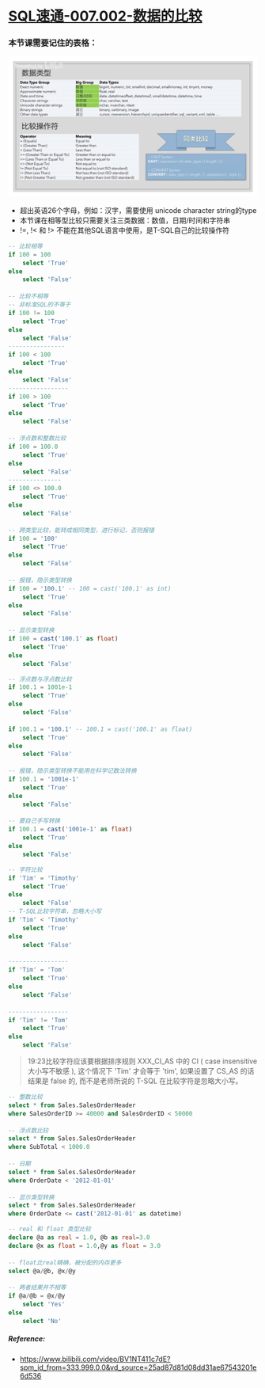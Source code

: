 # [SQL速通-007.002-数据的比较](https://www.bilibili.com/video/BV1NT411c7dE?spm_id_from=333.999.0.0&vd_source=25ad87d81d08dd31ae67543201e6d536)

### 本节课需要记住的表格： 

![SQL速通-007.002-数据的比较(1)](https://github.com/YQvQY/LearningCodingNotes/raw/main/SQL%E9%80%9F%E9%80%9ANotes/IMG/SQL-007-002-IMG(1).png)

- 超出英语26个字母，例如：汉字，需要使用 unicode character string的type
- 本节课在相等型比较只需要关注三类数据：数值，日期/时间和字符串
- !=, !< 和 !> 不能在其他SQL语言中使用，是T-SQL自己的比较操作符

```sql
-- 比较相等
if 100 = 100
	select 'True'
else
	select 'False'
	
-- 比较不相等
-- 非标准SQL的不等于
if 100 != 100
	select 'True'
else
	select 'False'
----------------
if 100 < 100
	select 'True'
else
	select 'False'
-----------------
if 100 > 100
	select 'True'
else
	select 'False'
	
-- 浮点数和整数比较
if 100 = 100.0
	select 'True'
else
	select 'False'
---------------
if 100 <> 100.0
	select 'True'
else
	select 'False'
	
-- 跨类型比较，能转成相同类型，进行标记，否则报错
if 100 = '100'
	select 'True'
else
	select 'False'

-- 报错，隐示类型转换
if 100 = '100.1' -- 100 = cast('100.1' as int)
	select 'True'
else
	select 'False'

-- 显示类型转换
if 100 = cast('100.1' as float)
	select 'True'
else
	select 'False'
```

```sql
-- 浮点数与浮点数比较
if 100.1 = 1001e-1
	select 'True'
else
	select 'False'
	
if 100.1 = '100.1' -- 100.1 = cast('100.1' as float)
	select 'True'
else
	select 'False'
	
-- 报错，隐示类型转换不能用在科学记数法转换
if 100.1 = '1001e-1'
	select 'True'
else
	select 'False'

-- 要自己手写转换
if 100.1 = cast('1001e-1' as float)
	select 'True'
else
	select 'False'
```

```sql
-- 字符比较
if 'Tim' = 'Timothy'
	select 'True'
else
	select 'False'
-- T-SQL比较字符串，忽略大小写
if 'Tim' < 'Timothy'
	select 'True'
else
	select 'False'
	
-----------------
if 'Tim' = 'Tom'
	select 'True'
else
	select 'False'
	
-----------------
if 'Tim' != 'Tom'
	select 'True'
else
	select 'False'
```

> 19:23比较字符应该要根据排序规则 XXX_CI_AS 中的 CI ( case insensitive 大小写不敏感 ), 这个情况下 'Tim' 才会等于 'tim', 如果设置了 CS_AS 的话结果是 false 的, 而不是老师所说的 T-SQL 在比较字符是忽略大小写。

```sql
-- 整数比较
select * from Sales.SalesOrderHeader
where SalesOrderID >= 40000 and SalesOrderID < 50000

-- 浮点数比较
select * from Sales.SalesOrderHeader
where SubTotal < 1000.0

-- 日期
select * from Sales.SalesOrderHeader
where OrderDate < '2012-01-01'

-- 显示类型转换
select * from Sales.SalesOrderHeader
where OrderDate <= cast('2012-01-01' as datetime)
```

```sql
-- real 和 float 类型比较
declare @a as real = 1.0, @b as real=3.0
declare @x as float = 1.0,@y as float = 3.0

-- float比real精确，被分配的内存更多
select @a/@b, @x/@y

-- 两者结果并不相等
if @a/@b = @x/@y
	select 'Yes'
else
	select 'No'
```

##### Reference:

- https://www.bilibili.com/video/BV1NT411c7dE?spm_id_from=333.999.0.0&vd_source=25ad87d81d08dd31ae67543201e6d536